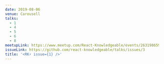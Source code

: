 ```yaml
---
date: 2019-08-06
venue: Carousell
talks:
  - 1
  - 4
  - 5
  - 6
  - 8
meetupLink: https://www.meetup.com/React-Knowledgeable/events/263198659/
issueLink: https://github.com/react-knowledgeable/talks/issues/3
title: '<RK⚡️ issue={1} />'
---
```

